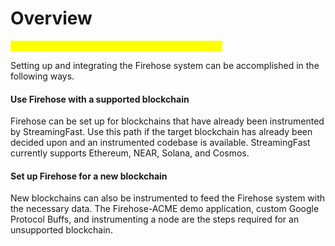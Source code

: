 # Overview

_<mark style="color:yellow;">**\[\[slm:] update subtitles, links, and address edits.]**</mark>_

Setting up and integrating the Firehose system can be accomplished in the following ways.

#### Use Firehose with a supported blockchain

Firehose can be set up for blockchains that have already been instrumented by StreamingFast. Use this path if the target blockchain has already been decided upon and an instrumented codebase is available. StreamingFast currently supports Ethereum, NEAR, Solana, and Cosmos.

#### Set up Firehose for a new blockchain

New blockchains can also be instrumented to feed the Firehose system with the necessary data. The Firehose-ACME demo application, custom Google Protocol Buffs, and instrumenting a node are the steps required for an unsupported blockchain.
